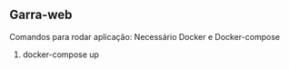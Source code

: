 ## Garra-web

Comandos para rodar aplicação:
Necessário Docker e Docker-compose

1. docker-compose up
